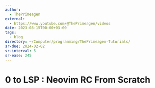 ```yaml
---
author:
  - ThePrimeagen
external:
  - https://www.youtube.com/@ThePrimeagen/videos
date: 2023-08-15T00:00+03:00
tags:
  - blog
directory: ~/Computer/programming/ThePrimeagen-Tutorials/
sr-due: 2024-02-02
sr-interval: 5
sr-ease: 245
---
```


# 0 to LSP : Neovim RC From Scratch
